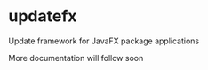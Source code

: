 updatefx
========

Update framework for JavaFX package applications

More documentation will follow soon
